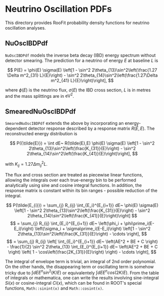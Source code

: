 # Neutrino Oscillation PDFs

This directory provides RooFit probability density functions for neutrino oscillation analyses.

## NuOscIBDPdf

`NuOscIBDPdf` models the inverse beta decay (IBD) energy spectrum without detector smearing. The prediction for a neutrino of energy $E$ at baseline $L$ is

$$
P(E) = \phi(E) \sigma(E)
\left[1 - \sin^2 2\theta_{13}\sin^2\left(\frac{1.27 \Delta m^2_{31} L}{E}\right)
      - \sin^2 2\theta_{14}\sin^2\left(\frac{1.27\Delta m^2_{41} L}{E}\right)\right],
$$

where $\phi(E)$ is the neutrino flux, $\sigma(E)$ the IBD cross section, $L$ is in metres and the mass splittings are in $\text{eV}^2$.

## SmearedNuOscIBDPdf

`SmearedNuOscIBDPdf` extends the above by incorporating an energy-dependent detector response described by a response matrix $R(\tilde{E},E)$. The reconstructed energy distribution is

$$
P({\tilde{E}}) = \int dE~ R(\tilde{E},E) \phi(E) \sigma(E)
\left[1 - \sin^2 2\theta_{13}\sin^2\left(\frac{K_{31}}{E}\right)
      - \sin^2 2\theta_{14}\sin^2\left(\frac{K_{41}}{E}\right)\right],
$$

with $K_{ij} = 1.27\Delta m^2_{ij} L$. 

The flux and cross section are treated as piecewise linear functions, allowing the integrals over each true-energy bin to be performed analytically using sine and cosine integral functions.
In addition, the response matrix is constant within its bin ranges - possible reduction of the integral.

$$
P(\tilde{E_{i}}) = \sum_{j} R_{ij} \int_{E_i}^{E_{i+1}} dE~ \phi(E) \sigma(E)
\left[1 - \sin^2 2\theta_{13}\sin^2\left(\frac{K_{31}}{E}\right)
      - \sin^2 2\theta_{14}\sin^2\left(\frac{K_{41}}{E}\right)\right]
$$
$$
= \sum_{j} R_{ij} \int_{E_i}^{E_{i+1}} dE~ \left(\phi_i + \phi\prime_i(E-E_i)\right) \left(\sigma_i + \sigma\prime_i(E-E_i)\right)
\left[1 - \sin^2 2\theta_{13}\sin^2\left(\frac{K_{31}}{E}\right) - \cdots \right],
$$
$$
= \sum_{j} R_{ij} \left[ \int_{E_i}^{E_{i+1}} dE~ \left(AE^2 + BE + C \right) - \frac{1}{2} \sin^2 2\theta_{13} \int_{E_i}^{E_{i+1}} dE~  \left(AE^2 + BE + C \right) \left( 1 - \cos\left(\frac{2K_{31}}{E}\right) \right) - \cdots \right], 
$$

The integral of envelope term is trivial, an integral of 2nd order polynomial. On the other hands, the disappearing term or oscillating term is somehow tricky due to $\int dE E^n sin^2(K/E)$ or equivalentely $\int dE E^n cos(2K/E)$. 
From the table of integrals or mathematica, one can write the results involving sine-integral $Si(x)$ or cosine-integral $Ci(x)$, which can be found in ROOT's special functions, `Math::sinint(x)` and `Math::cosint(x)`.
